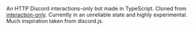 An HTTP Discord interactions-only bot made in TypeScript. Cloned from [interaction-only][interaction-only]. Currently in an unreliable state and highly experimental. Much inspiration taken from discord.js.

[interaction-only]: https://github.com/Yasser-A420/interaction-only